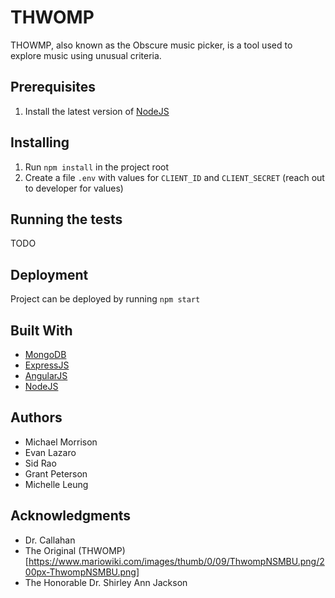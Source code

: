 # THWOMP

THOWMP, also known as the Obscure music picker, is a tool used to explore music using unusual criteria. 

## Prerequisites

1. Install the latest version of [NodeJS](https://nodejs.org/en/download/)

## Installing

1. Run `npm install` in the project root
2. Create a file `.env` with values for `CLIENT_ID` and `CLIENT_SECRET` (reach out to developer for values)

## Running the tests

TODO

## Deployment

Project can be deployed by running `npm start`

## Built With

* [MongoDB](https://www.mongodb.com/)
* [ExpressJS](https://expressjs.com/)
* [AngularJS](https://angularjs.org/)
* [NodeJS](https://nodejs.org/en/)

## Authors

* Michael Morrison
* Evan Lazaro
* Sid Rao
* Grant Peterson
* Michelle Leung

## Acknowledgments

* Dr. Callahan
* The Original (THWOMP)[https://www.mariowiki.com/images/thumb/0/09/ThwompNSMBU.png/200px-ThwompNSMBU.png]
* The Honorable Dr. Shirley Ann Jackson
